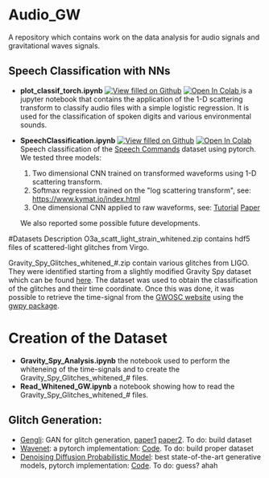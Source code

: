 # Audio_GW
A repository which contains work on the data analysis for audio signals and gravitational waves signals.

## Speech Classification with NNs

* **plot_classif_torch.ipynb** [![View filled on Github](https://img.shields.io/static/v1.svg?logo=github&label=Repo&message=View%20On%20Github&color=lightgrey)](https://github.com/FrancescoSarandrea/Audio_GW/blob/8066f59117a5ab88dc76042f955d3e71f94ce054/plot_classif_torch.ipynb) <a target="_blank" href="https://colab.research.google.com/github/FrancescoSarandrea/Audio_GW/blob/8066f59117a5ab88dc76042f955d3e71f94ce054/plot_classif_torch.ipynb">
  <img src="https://colab.research.google.com/assets/colab-badge.svg" alt="Open In Colab"/>
</a> is a jupyter notebook that contains the application of the 1-D scattering transform to classify audio files with a simple logistic regression. It is used for the classification of spoken digits and various environmental sounds. 

* **SpeechClassification.ipynb** [![View filled on Github](https://img.shields.io/static/v1.svg?logo=github&label=Repo&message=View%20On%20Github&color=lightgrey)]( https://github.com/FrancescoSarandrea/Audio_GW/blob/10332e9399d1584cfeface7ccba9dac41cd6ad72/SpeechClassification.ipynb) <a target="_blank" href="https://colab.research.google.com/github/FrancescoSarandrea/Audio_GW/blob/10332e9399d1584cfeface7ccba9dac41cd6ad72/SpeechClassification.ipynb">
  <img src="https://colab.research.google.com/assets/colab-badge.svg" alt="Open In Colab"/>
</a> Speech classification of the [Speech Commands](https://arxiv.org/abs/1804.03209) dataset using pytorch. We tested three models:
  1. Two dimensional CNN trained on transformed waveforms using 1-D scattering transform.
  2. Softmax regression trained on the "log scattering transform", see: https://www.kymat.io/index.html
  3. One dimensional CNN applied to raw waveforms, see: [Tutorial](https://pytorch.org/tutorials/intermediate/speech_command_classification_with_torchaudio_tutorial.html) [Paper](https://arxiv.org/pdf/1610.00087.pdf)  

    
  We also reported some possible future developments.
 
  
#Datasets Description
O3a_scatt_light_strain_whitened.zip contains hdf5 files of scattered-light glitches from Virgo.

Gravity_Spy_Glitches_whitened_#.zip contain various glitches from LIGO. They were identified starting from a slightly modified Gravity Spy dataset which can be found [here](https://zenodo.org/record/1476551#.ZFIvTbvRZop). The dataset was used to obtain the classification of the glitches and their time coordinate. Once this was done, it was possible to retrieve the time-signal from the [GWOSC website](https://gwosc.org/) using the [gwpy package](https://gwpy.github.io/docs/stable/overview/).   

# Creation of the Dataset
* **Gravity_Spy_Analysis.ipynb** the notebook used to perform the whiteneing of the time-signals and to create the Gravity_Spy_Glitches_whitened_# files.
* **Read_Whitened_GW.ipynb** a notebook showing how to read the Gravity_Spy_Glitches_whitened_# files.


## Glitch Generation:

* [Gengli](https://git.ligo.org/melissa.lopez/gengli): GAN for glitch generation, [paper1](https://arxiv.org/pdf/2203.06494.pdf) [paper2](https://arxiv.org/pdf/2205.09204.pdf). To do: build dataset
* [Wavenet](https://arxiv.org/pdf/1609.03499.pdf): a pytorch implementation: [Code](https://github.com/vincentherrmann/pytorch-wavenet). To do: build proper dataset
* [Denoising Diffusion Probabilistic Model](https://arxiv.org/abs/2006.11239): best state-of-the-art generative models, pytorch implementation: [Code](https://github.com/lucidrains/denoising-diffusion-pytorch). To do: guess? ahah
